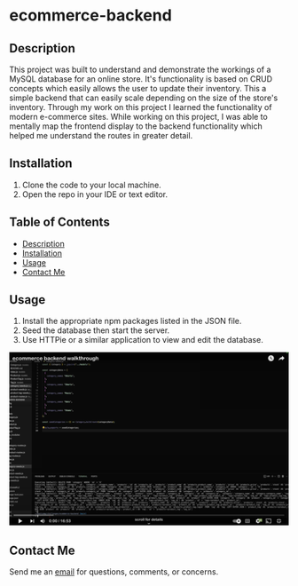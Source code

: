 # ecommerce-backend

## Description

This project was built to understand and demonstrate the workings of a MySQL database for an online store. It's functionality is based on CRUD concepts which easily allows the user to update their inventory. This a simple backend that can easily scale depending on the size of the store's inventory. Through my work on this project I learned the functionality of modern e-commerce sites. While working on this project, I was able to mentally map the frontend display to the backend functionality which helped me understand the routes in greater detail.

## Installation

1. Clone the code to your local machine.
2. Open the repo in your IDE or text editor.

## Table of Contents

- [Description](#descritpion)
- [Installation](#installation)
- [Usage](#usage)
- [Contact Me](#contact)

## Usage

1. Install the appropriate npm packages listed in the JSON file.
2. Seed the database then start the server.
3. Use HTTPie or a similar application to view and edit the database.

[![ecommerce-backend-walkthrough](/assets/ecommerce-backend-screenshot.png)](https://youtu.be/D8vG8OoObgM 'E-commerce Backend Walkthrough')

## Contact Me

Send me an [email](mailto:jessehowell.dev@tutanota.com) for questions, comments, or concerns.
